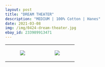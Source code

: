 ```yaml
---
layout: post
title: "DREAM THEATER"
description: "MEDIUM | 100% Cotton | Hanes"
date: 2021-03-08
img: /img/0424-dream-theater.jpg
ebay_id: 233989913471
---
```




<table style="width:100%;"><tr><td style="vertical-align:top;">
      <figure class="tmblr-full" data-orig-height="2048" data-orig-width="1365" data-orig-src="https://concertshirts.netlify.app/shirts/0424/0424-01.jpg"><img src="https://64.media.tumblr.com/34d73c3888dfddd96243d81a428f1d60/5b1f5c3f3cbdc18b-27/s540x810/b1816bed44fdf941c0c306e945fdec0acba3f2d4.jpg" data-orig-height="2048" data-orig-width="1365" data-orig-src="https://concertshirts.netlify.app/shirts/0424/0424-01.jpg"/></figure></td>
    <td style="vertical-align:top;">
      <figure class="tmblr-full" data-orig-height="2048" data-orig-width="1365" data-orig-src="https://concertshirts.netlify.app/shirts/0424/0424-02.jpg"><img src="https://64.media.tumblr.com/7ee74429d89c7529f380468a3e136252/5b1f5c3f3cbdc18b-1f/s540x810/8cc7ead8b3a70093fdacd326b99202b5543b093f.jpg" data-orig-height="2048" data-orig-width="1365" data-orig-src="https://concertshirts.netlify.app/shirts/0424/0424-02.jpg"/></figure></td>
  </tr></table>
